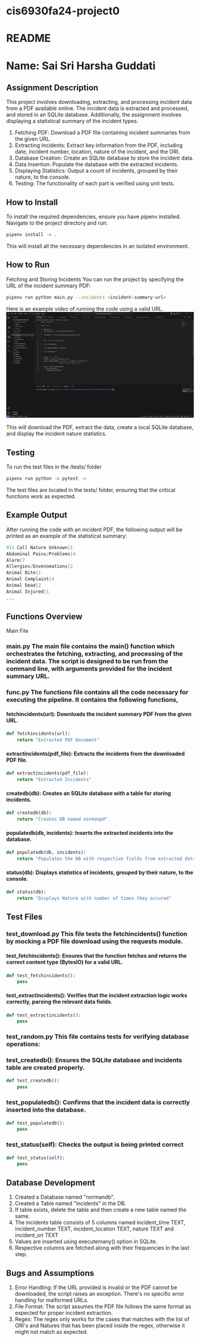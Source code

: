 # cis6930fa24-project0

# README

# Name: Sai Sri Harsha Guddati
## Assignment Description
This project involves downloading, extracting, and processing incident data from a PDF available online. The incident data is extracted and processed, and stored in an SQLite database. Additionally, the assignment involves displaying a statistical summary of the incident types.

1. Fetching PDF: Download a PDF file containing incident summaries from the given URL.
2. Extracting Incidents: Extract key information from the PDF, including date, incident number, location, nature of the incident, and the ORI.
3. Database Creation: Create an SQLite database to store the incident data.
4. Data Insertion: Populate the database with the extracted incidents.
5. Displaying Statistics: Output a count of incidents, grouped by their nature, to the console.
6. Testing: The functionality of each part is verified using unit tests.

## How to Install
To install the required dependencies, ensure you have pipenv installed. Navigate to the project directory and run:

```bash 
pipenv install -e .
```
This will install all the necessary dependencies in an isolated environment.

## How to Run
Fetching and Storing Incidents
You can run the project by specifying the URL of the incident summary PDF:

```bash 
pipenv run python main.py --incidents <incident-summary-url>
```
Here is an example video of running the code using a valid URL.
![run.gif](https://github.com/saisriharsha19/cis6930fa24-project0/blob/main/run.gif)

This will download the PDF, extract the data, create a local SQLite database, and display the incident nature statistics.

## Testing
To run the test files in the /tests/ folder

```bash
pipenv run python -m pytest -v
```

The test files are located in the tests/ folder, ensuring that the critical functions work as expected.

## Example Output
After running the code with an incident PDF, the following output will be printed as an example of the statistical summary:

```python 
911 Call Nature Unknown|1
Abdominal Pains/Problems|4
Alarm|7
Allergies/Envenomations|2
Animal Bite|1
Animal Complaint|4
Animal Dead|2
Animal Injured|1
...
```
## Functions Overview
Main File
### main.py The main file contains the main() function which orchestrates the fetching, extracting, and processing of the incident data. The script is designed to be run from the command line, with arguments provided for the incident summary URL.
### func.py The functions file contains all the code necessary for executing the pipeline. It contains the following functions,
#### fetchincidents(url): Downloads the incident summary PDF from the given URL.
```python
def fetchincidents(url):
    return "Extracted PDF Document"
```
#### extractincidents(pdf_file): Extracts the incidents from the downloaded PDF file.
```python
def extractincidents(pdf_file):
    return "Extracted Incidents"
```
#### createdb(db): Creates an SQLite database with a table for storing incidents.
```python
def createdb(db):
    return "Creates DB named normanpd"
```
#### populatedb(db, incidents): Inserts the extracted incidents into the database.
```python
def populatedb(db, incidents):
    return "Populates the DB with respective fields from extracted data"
```
#### status(db): Displays statistics of incidents, grouped by their nature, to the console.
```python
def status(db):
    return "Displays Nature with number of times they occured"
```
## Test Files
### test_download.py This file tests the fetchincidents() function by mocking a PDF file download using the requests module.

#### test_fetchincidents(): Ensures that the function fetches and returns the correct content type (BytesIO) for a valid URL.
```python
def test_fetchincidents():
    pass
```
#### test_extractincidents(): Verifies that the incident extraction logic works correctly, parsing the relevant data fields.
```python
def test_extractincidents():
    pass
```
### test_random.py This file contains tests for verifying database operations:

### test_createdb(): Ensures the SQLite database and incidents table are created properly.
```python
def test_createdb():
    pass
```
### test_populatedb(): Confirms that the incident data is correctly inserted into the database.
```python
def test_populatedb():
    pass
```
### test_status(self): Checks the output is being printed correct
```python
def test_status(self):
    pass
```
## Database Development
1. Created a Database named "normandb".
2. Created a Table named "incidents" in the DB.
3. If table exixts, delete the table and then create a new table named the same.
4. The incidents table consists of 5 columns named 
    incident_time TEXT,
    incident_number TEXT,
    incident_location TEXT,
    nature TEXT and
    incident_ori TEXT
5. Values are inserted using executemany() option in SQLite.
6. Respective columns are fetched along with their frequencies in the last step.


## Bugs and Assumptions
1. Error Handling: If the URL provided is invalid or the PDF cannot be downloaded, the script raises an exception. There's no specific error handling for malformed URLs.
2. File Format: The script assumes the PDF file follows the same format as expected for proper incident extraction.
3. Regex: The regex only works for the cases that matches with the list of ORI's and Natures that has been placed inside the regex, otherwise it might not match as expected.

